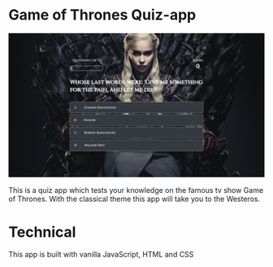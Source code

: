 # Game of Thrones Quiz-app


<img src="./game-of-thrones-quiz.png" alt="the screenshot of the app large screen"/>



This is a quiz app which tests your knowledge on the famous tv show Game of Thrones.
With the classical theme this app will take you to the Westeros.

# Technical 
This app is built with vanilla JavaScript, HTML and CSS
